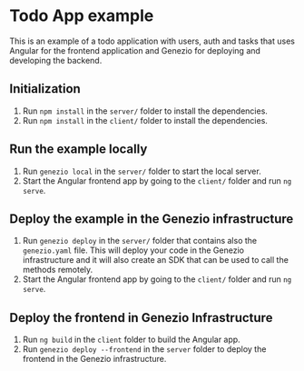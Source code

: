 # Todo App example

This is an example of a todo application with users, auth and tasks that uses Angular for the frontend application and Genezio for deploying and developing the backend.

## Initialization

1. Run `npm install` in the `server/` folder to install the dependencies.
2. Run `npm install` in the `client/` folder to install the dependencies.

## Run the example locally

1. Run `genezio local` in the `server/` folder to start the local server.
2. Start the Angular frontend app by going to the `client/` folder and run `ng serve`.

## Deploy the example in the Genezio infrastructure

1. Run `genezio deploy` in the `server/` folder that contains also the `genezio.yaml` file. This will deploy your code in the Genezio infrastructure and it will also create an SDK that can be used to call the methods remotely.
2. Start the Angular frontend app by going to the `client/` folder and run `ng serve`.

## Deploy the frontend in Genezio Infrastructure
1. Run `ng build` in the `client` folder to build the Angular app.
2. Run `genezio deploy --frontend` in the `server` folder to deploy the frontend in the Genezio infrastructure.
